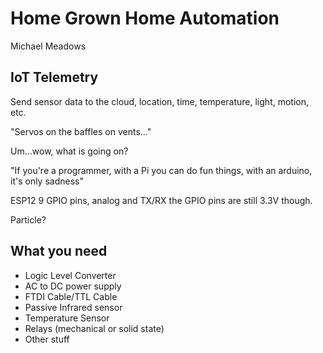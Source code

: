 # Home Grown Home Automation

Michael Meadows

## IoT Telemetry

Send sensor data to the cloud, location, time, temperature, light, motion, etc.

"Servos on the baffles on vents..."

Um...wow, what is going on?

"If you're a programmer, with a Pi you can do fun things, with an arduino, it's only sadness"

ESP12 9 GPIO pins, analog and TX/RX the GPIO pins are still 3.3V though.

Particle?

## What you need

* Logic Level Converter
* AC to DC power supply
* FTDI Cable/TTL Cable
* Passive Infrared sensor
* Temperature Sensor
* Relays (mechanical or solid state)
* Other stuff
